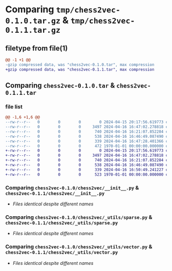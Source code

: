 # Comparing `tmp/chess2vec-0.1.0.tar.gz` & `tmp/chess2vec-0.1.1.tar.gz`

## filetype from file(1)

```diff
@@ -1 +1 @@
-gzip compressed data, was "chess2vec-0.1.0.tar", max compression
+gzip compressed data, was "chess2vec-0.1.1.tar", max compression
```

## Comparing `chess2vec-0.1.0.tar` & `chess2vec-0.1.1.tar`

### file list

```diff
@@ -1,6 +1,6 @@
--rw-r--r--   0        0        0        0 2024-04-15 20:17:56.619773 chess2vec-0.1.0/README.md
--rw-r--r--   0        0        0     3497 2024-04-16 16:47:02.278818 chess2vec-0.1.0/chess2vec/__init__.py
--rw-r--r--   0        0        0      740 2024-04-16 16:21:07.852284 chess2vec-0.1.0/chess2vec/_utils/sparse.py
--rw-r--r--   0        0        0      538 2024-04-16 16:46:49.087490 chess2vec-0.1.0/chess2vec/_utils/vector.py
--rw-r--r--   0        0        0      339 2024-04-16 16:47:28.401366 chess2vec-0.1.0/pyproject.toml
--rw-r--r--   0        0        0      472 1970-01-01 00:00:00.000000 chess2vec-0.1.0/PKG-INFO
+-rw-r--r--   0        0        0        0 2024-04-15 20:17:56.619773 chess2vec-0.1.1/README.md
+-rw-r--r--   0        0        0     3497 2024-04-16 16:47:02.278818 chess2vec-0.1.1/chess2vec/__init__.py
+-rw-r--r--   0        0        0      740 2024-04-16 16:21:07.852284 chess2vec-0.1.1/chess2vec/_utils/sparse.py
+-rw-r--r--   0        0        0      538 2024-04-16 16:46:49.087490 chess2vec-0.1.1/chess2vec/_utils/vector.py
+-rw-r--r--   0        0        0      339 2024-04-16 16:50:49.241227 chess2vec-0.1.1/pyproject.toml
+-rw-r--r--   0        0        0      523 1970-01-01 00:00:00.000000 chess2vec-0.1.1/PKG-INFO
```

### Comparing `chess2vec-0.1.0/chess2vec/__init__.py` & `chess2vec-0.1.1/chess2vec/__init__.py`

 * *Files identical despite different names*

### Comparing `chess2vec-0.1.0/chess2vec/_utils/sparse.py` & `chess2vec-0.1.1/chess2vec/_utils/sparse.py`

 * *Files identical despite different names*

### Comparing `chess2vec-0.1.0/chess2vec/_utils/vector.py` & `chess2vec-0.1.1/chess2vec/_utils/vector.py`

 * *Files identical despite different names*

